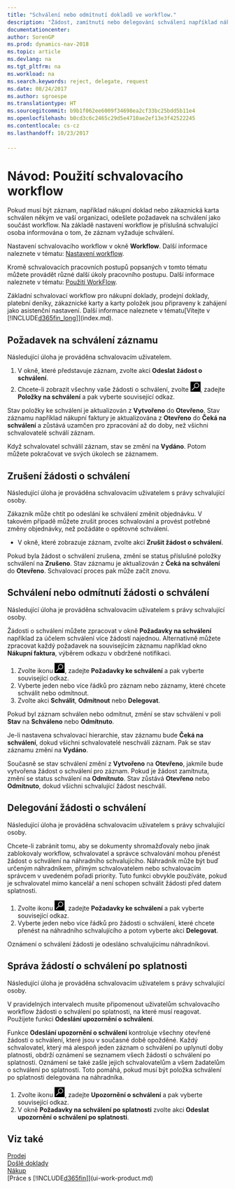 ```yaml
---
title: "Schválení nebo odmítnutí dokladů ve workflow."
description: "Žádost, zamítnutí nebo delegování schválení například nákupního nebo prodejního dokladu jako část workflow."
documentationcenter: 
author: SorenGP
ms.prod: dynamics-nav-2018
ms.topic: article
ms.devlang: na
ms.tgt_pltfrm: na
ms.workload: na
ms.search.keywords: reject, delegate, request
ms.date: 08/24/2017
ms.author: sgroespe
ms.translationtype: HT
ms.sourcegitcommit: b9b1f062ee6009f34698ea2cf33bc25bdd5b11e4
ms.openlocfilehash: b0cd3c6c2465c29d5e4710ae2ef13e3f42522245
ms.contentlocale: cs-cz
ms.lasthandoff: 10/23/2017

---
```

# <a name="how-to-use-approval-workflows"></a>Návod: Použití schvalovacího workflow
Pokud musí být záznam, například nákupní doklad nebo zákaznická karta schválen někým ve vaší organizaci, odešlete požadavek na schválení jako součást workflow. Na základě nastavení workflow je příslušná schvalující osoba informována o tom, že záznam vyžaduje schválení.

Nastavení schvalovacího workflow v okně **Workflow**. Další informace naleznete v tématu: [Nastavení workflow](across-set-up-workflows.md).

Kromě schvalovacích pracovních postupů popsaných v tomto tématu můžete provádět různé další úkoly pracovního postupu. Další informace naleznete v tématu: [Použití WorkFlow](across-use-workflows.md).

Základní schvalovací workflow pro nákupní doklady, prodejní doklady, platební deníky, zákaznické karty a karty položek jsou připraveny k zahájení jako asistenční nastavení. Další informace naleznete v tématu[Vítejte v [!INCLUDE[d365fin_long](includes/d365fin_long_md.md)]](index.md).

## <a name="to-request-approval-of-a-record"></a>Požadavek na schválení záznamu
Následující úloha je prováděna schvalovacím uživatelem.

1. V okně, které představuje záznam, zvolte akci **Odeslat žádost o schválení**.
2. Chcete-li zobrazit všechny vaše žádosti o schválení, zvolte ![Vyhledat stránku nebo sestavu](media/ui-search/search_small.png "Ikona Vyhledat stránku nebo sestavu"), zadejte **Položky na schválení** a pak vyberte související odkaz.  

Stav položky ke schválení je aktualizován z **Vytvořeno** do **Otevřeno**. Stav záznamu například nákupní faktury je aktualizována z **Otevřeno** do **Čeká na schválení** a zůstává uzamčen pro zpracování až do doby, než všichni schvalovatelé schválí záznam.

Když schvalovatel schválil záznam, stav se změní na **Vydáno**. Potom můžete pokračovat ve svých úkolech se záznamem.

## <a name="to-cancel-requests-for-approval"></a>Zrušení žádosti o schválení
Následující úloha je prováděna schvalovacím uživatelem s právy schvalující osoby.

Zákazník může chtít po odeslání ke schválení změnit objednávku. V takovém případě můžete zrušit proces schvalování a provést potřebné změny objednávky, než požádáte o opětovné schválení.

- V okně, které zobrazuje záznam, zvolte akci **Zrušit žádost o schválení**.

Pokud byla žádost o schválení zrušena, změní se status příslušné položky schválení na **Zrušeno**. Stav záznamu je aktualizován z **Čeká na schválení** do **Otevřeno**. Schvalovací proces pak může začít znovu.

## <a name="to-approve-or-reject-requests-for-approval"></a>Schválení nebo odmítnutí žádosti o schválení
Následující úloha je prováděna schvalovacím uživatelem s právy schvalující osoby.

Žádosti o schválení můžete zpracovat v okně **Požadavky na schválení** například za účelem schválení více žádostí najednou. Alternativně můžete zpracovat každý požadavek na souvisejícím záznamu například okno **Nákupní faktura**, výběrem odkazu v obdržené notifikaci.

1. Zvolte ikonu ![Vyhledat stránku nebo sestavu](media/ui-search/search_small.png "Ikona Vyhledat stránku nebo sestavu"), zadejte **Požadavky ke schválení** a pak vyberte související odkaz.
2. Vyberte jeden nebo více řádků pro záznam nebo záznamy, které chcete schválit nebo odmítnout.
3. Zvolte akci **Schválit**, **Odmítnout** nebo **Delegovat**.

Pokud byl záznam schválen nebo odmítnut, změní se stav schválení v poli **Stav** na **Schváleno** nebo **Odmítnuto**.

Je-li nastavena schvalovací hierarchie, stav záznamu bude **Čeká na schválení**, dokud všichni schvalovatelé neschválí záznam. Pak se stav záznamu změní na **Vydáno**.

Současně se stav schválení změní z **Vytvořeno** na **Otevřeno**, jakmile bude vytvořena žádost o schválení pro záznam. Pokud je žádost zamítnuta, změní se status schválení na **Odmítnuto**. Stav zůstává **Otevřeno** nebo **Odmítnuto**, dokud všichni schvalující žádost neschválí.

## <a name="to-delegate-requests-for-approval"></a>Delegování žádosti o schválení
Následující úloha je prováděna schvalovacím uživatelem s právy schvalující osoby.

Chcete-li zabránit tomu, aby se dokumenty shromažďovaly nebo jinak zablokovaly workflow, schvalovatel a správce schvalování mohou přenést žádost o schválení na náhradního schvalujícího. Náhradník může být buď určeným náhradníkem, přímým schvalovatelem nebo schvalovacím správcem v uvedeném pořadí priority. Tuto funkci obvykle používáte, pokud je schvalovatel mimo kancelář a není schopen schválit žádosti před datem splatnosti.

1. Zvolte ikonu ![Vyhledat stránku nebo sestavu](media/ui-search/search_small.png "Ikona Vyhledat stránku nebo sestavu"), zadejte **Požadavky ke schválení** a pak vyberte související odkaz.
2. Vyberte jeden nebo více řádků pro žádosti o schválení, které chcete přenést na náhradního schvalujícího a potom vyberte akci **Delegovat**.

Oznámení o schválení žádosti je odesláno schvalujícímu náhradníkovi.

## <a name="to-manage-overdue-approval-requests"></a>Správa žádostí o schválení po splatnosti
Následující úloha je prováděna schvalovacím uživatelem s právy schvalující osoby.

V pravidelných intervalech musíte připomenout uživatelům schvalovacího workflow žádosti o schválení po splatnosti, na které musí reagovat. Použijete funkci **Odeslání upozornění o schválení**.

Funkce **Odeslání upozornění o schválení** kontroluje všechny otevřené žádosti o schválení, které jsou v současné době opožděné. Každý schvalovatel, který má alespoň jeden záznam o schválení po uplynutí doby platnosti, obdrží oznámení se seznamem všech žádostí o schválení po splatnosti. Oznámení se také zašle jejich schvalovatelům a všem žadatelům o schválení po splatnosti. Toto pomáhá, pokud musí být položka schválení po splatnosti delegována na náhradníka.

1. Zvolte ikonu ![Vyhledat stránku nebo sestavu](media/ui-search/search_small.png "Ikona Vyhledat stránku nebo sestavu"), zadejte **Upozornění o schválení** a pak vyberte související odkaz.
2. V okně **Požadavky na schválení po splatnosti** zvolte akci **Odeslat upozornění o schválení po splatnosti**.

## <a name="see-also"></a>Viz také
[Prodej](sales-manage-sales.md)    
[Došlé doklady](across-income-documents.md)  
[Nákup](purchasing-manage-purchasing.md)  
[Práce s [!INCLUDE[d365fin](includes/d365fin_md.md)]](ui-work-product.md)

